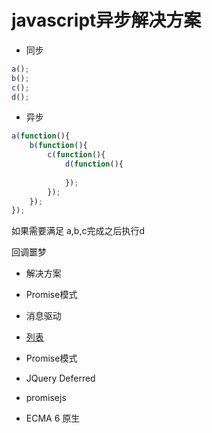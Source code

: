 javascript异步解决方案
====
* 同步
```javascript
a();
b();
c();
d();
```
* 异步
```javascript
a(function(){
    b(function(){
        c(function(){
            d(function(){
                
            });
        });
    });
});
```
 如果需要满足 a,b,c完成之后执行d

 回调噩梦

* 解决方案
 * Promise模式
 * 消息驱动
 * [列表](httpsgithub.comjoyentnodewikimodules#async-flow)


* Promise模式
* JQuery Deferred
* promisejs
* ECMA 6 原生